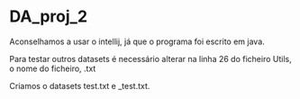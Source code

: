 # DA_proj_2

Aconselhamos a usar o intellij, já que o programa foi escrito em java.

Para testar outros datasets é necessário alterar na linha 26 do ficheiro Utils, o nome do ficheiro, .txt

Criamos o datasets test.txt e _test.txt.
